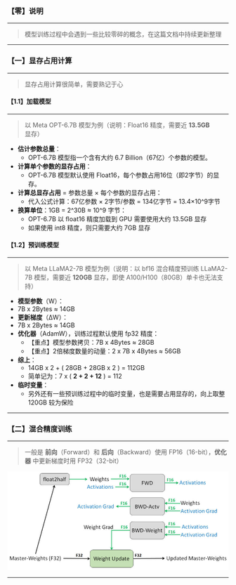 ### 【零】说明

***

> 模型训练过程中会遇到一些比较零碎的概念，在这篇文档中持续更新整理

***





### 【一】显存占用计算

***

> 显存占用计算很简单，需要熟记于心



#### 【1.1】加载模型

***

> 以 Meta OPT-6.7B 模型为例（说明：Float16 精度，需要近 **13.5GB** 显存）

* **估计参数总量**：
  * OPT-6.7B 模型指一个含有大约 6.7 Billion（67亿）个参数的模型。
* **计算单个参数的显存占用**：
  * OPT-6.7B 模型默认使用 Float16，每个参数占用16位（即2字节）的显存。
* **计算总显存占用** = 参数总量 × 每个参数的显存占用：
  * 代入公式计算：67亿参数 × 2字节/参数 = 134亿字节 = 13.4×10^9字节
* **换算单位**：1GB = 2^30B ≈ 10^9 字节：
  * OPT-6.7B 以 float16 精度加载到 GPU 需要使用大约 13.5GB 显存
  * 如果使用 int8 精度，则只需要大约 7GB 显存



#### 【1.2】预训练模型

***

> 以 Meta LLaMA2-7B 模型为例（说明：以 bf16 混合精度预训练 LLaMA2-7B 模型，需要近 **120GB** 显存，即使 A100/H100（80GB）单卡也无法支持）

* **模型参数**（W）：
* 7B x 2Bytes ≈ 14GB
* **更新梯度**（ΔW）：
* 7B x 2Bytes ≈ 14GB
* **优化器**（AdamW），训练过程默认使用 fp32 精度：
  * 【重点】模型参数拷贝：7B x 4Bytes ≈ 28GB
  * 【重点】2倍梯度数量的动量：2 x 7B x 4Bytes ≈ 56GB
* **综上**：
  * 14GB x 2 + ( 28GB + 28GB x 2 ) = 112GB
  * 简单记为：7 x ( **2 + 2 + 12** ) = 112
* **临时变量**：
  * 另外还有一些预训练过程中的临时变量，也是需要占用显存的，向上取整 120GB 较为保险

***





### 【二】混合精度训练

***

> 一般是 **前向**（Forward）和 **后向**（Backward）使用 FP16（16-bit），**优化器** 中更新梯度时用 FP32（32-bit）



<img src="./images/Concepts/01.jpg">

***





